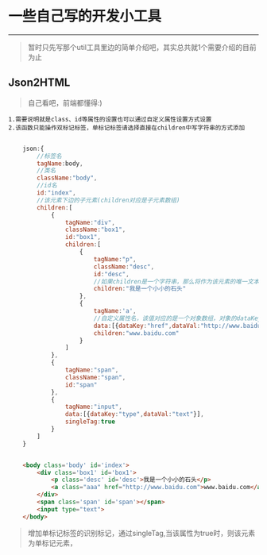 # 一些自己写的开发小工具
---
>	暂时只先写那个util工具里边的简单介绍吧，其实总共就1个需要介绍的目前为止

##  Json2HTML

>	自己看吧，前端都懂得:)
	
	1.需要说明就是class、id等属性的设置也可以通过自定义属性设置方式设置
	2.该函数只能操作双标记标签，单标记标签请选择直接在children中写字符串的方式添加


```javascript

	json:{
		//标签名
		tagName:body,
		//类名
		className:"body",
		//id名
		id:"index",
		//该元素下边的子元素(children对应是子元素数组)
		children:[
			{	
				tagName:"div",
				className:"box1",
				id:"box1",
				children:[
					{	
						tagName:"p",
						className:"desc",
						id:"desc",
						//如果children是一个字符串，那么将作为该元素的唯一文本子元素
						children:"我是一个小小的石头"
					},
                    {
                        tagName:'a',
                        //自定义属性名，该值对应的是一个对象数组，对象的dataKey是自定义属性的键，dataVal对应的是自定义属性的值，也可以通过这个接口添加id，class等固定属性
                        data:[{dataKey:"href",dataVal:"http://www.baidu.com"},{dataKey:"class",dataVal:"aaa"}],
                        children:"www.baidu.com"
                    }
				]
			},
			{
				tagName:"span",
				className:"span",
				id:"span"
			},
			{
				tagName:"input",
				data:[{dataKey:"type",dataVal:"text"}],
				singleTag:true
			}
		]
	}


```


```html

	<body class='body' id='index'>
		<div class='box1' id='box1'>
			<p class='desc' id='desc'>我是一个小小的石头</p>
			<a class="aaa" href="http://www.baidu.com">www.baidu.com</a>
		</div>
		<span class='span' id='span'></span>
		<input type="text">
	</body>

```
>  增加单标记标签的识别标记，通过singleTag,当该属性为true时，则该元素为单标记元素，


